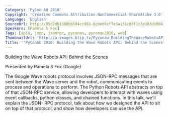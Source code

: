 ```yaml
---
Category: 'PyCon AU 2010'
Copyright: 'Creative Commons Attribution-NonCommercial-ShareAlike 3.0'
Language: 'English'
SourceUrl: http://05d2db1380b6504cc981-8cbed8cf7e3a131cd8f1c3e383d10041.r93.cf2.rackcdn.com/pycon-au-2010/459_pyconau-2010-building-the-wave-robots-api-behind-the-scenes.flv
Speakers: [Pamela S Fox]
Tags: [apis, json, jsonrpc, pyconau, pyconau2010, web]
ThumbnailUrl: 'http://a.images.blip.tv/Pyconau-BuildingTheWaveRobotsAPIBehindTheScenes216.png'
Title: '"PyConAU 2010: Building the Wave Robots API: Behind the Scenes"'
---
```

Building the Wave Robots API: Behind the Scenes

Presented by Pamela S Fox (Google)

The Google Wave robots protocol involves JSON-RPC messages that are sent
between the Wave server and the robot, communicating events to process and
operations to perform. The Python Robots API abstracts on top of that JSON-RPC
service, allowing developers to interact with waves using event callbacks,
python classes, and chained functions. In this talk, we'll explain the JSON-
RPC protocol, talk about how we designed the API to sit on top of that
protocol, and show how developers can use the API.

